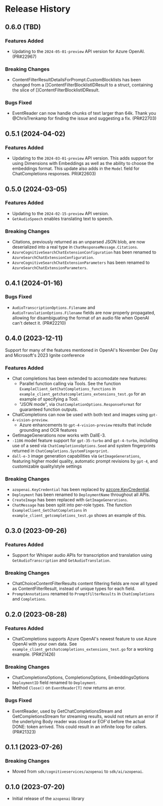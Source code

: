# Release History

## 0.6.0 (TBD)

### Features Added

- Updating to the `2024-05-01-preview` API version for Azure OpenAI. (PR#22967)

### Breaking Changes

- ContentFilterResultDetailsForPrompt.CustomBlocklists has been changed from a []ContentFilterBlocklistIDResult to a struct, 
  containing the slice of []ContentFilterBlocklistIDResult.

### Bugs Fixed

- EventReader can now handle chunks of text larger than 64k. Thank you @ChrisTrenkamp for finding the issue and suggesting a fix. (PR#22703)

## 0.5.1 (2024-04-02)

### Features Added

- Updating to the `2024-03-01-preview` API version. This adds support for using Dimensions with Embeddings as well as the ability to choose the embeddings format. 
  This update also adds in the `Model` field for ChatCompletions responses. PR(#22603)

## 0.5.0 (2024-03-05)

### Features Added

- Updating to the `2024-02-15-preview` API version.
- `GetAudioSpeech` enables translating text to speech.

### Breaking Changes

- Citations, previously returned as an unparsed JSON blob, are now deserialized into a real type in `ChatResponseMessage.Citations`.
- `AzureCognitiveSearchChatExtensionConfiguration` has been renamed to `AzureSearchChatExtensionConfiguration`.
- `AzureCognitiveSearchChatExtensionParameters` has been renamed to `AzureSearchChatExtensionParameters`.

## 0.4.1 (2024-01-16)

### Bugs Fixed

- `AudioTranscriptionOptions.Filename` and `AudioTranslationOptions.Filename` fields are now properly propagated, allowing 
  for disambiguating the format of an audio file when OpenAI can't detect it. (PR#22210) 

## 0.4.0 (2023-12-11)

Support for many of the features mentioned in OpenAI's November Dev Day and Microsoft's 2023 Ignite conference

### Features Added

- Chat completions has been extended to accomodate new features:
  - Parallel function calling via Tools. See the function `ExampleClient_GetChatCompletions_functions` in `example_client_getchatcompletions_extensions_test.go` for an example of specifying a Tool.
  - "JSON mode", via `ChatCompletionOptions.ResponseFormat` for guaranteed function outputs.
- ChatCompletions can now be used with both text and images using `gpt-4-vision-preview`.
  - Azure enhancements to `gpt-4-vision-preview` results that include grounding and OCR features
- GetImageGenerations now works with DallE-3.
- `-1106` model feature support for `gpt-35-turbo` and `gpt-4-turbo`, including use of a seed via `ChatCompletionsOptions.Seed` and system fingerprints returned in `ChatCompletions.SystemFingerprint`.
- `dall-e-3` image generation capabilities via `GetImageGenerations`, featuring higher model quality, automatic prompt revisions by `gpt-4`, and customizable quality/style settings

### Breaking Changes

- `azopenai.KeyCredential` has been replaced by [azcore.KeyCredential](https://pkg.go.dev/github.com/Azure/azure-sdk-for-go/sdk/azcore#KeyCredential).
- `Deployment` has been renamed to `DeploymentName` throughout all APIs.
- `CreateImage` has been replaced with `GetImageGenerations`.
- `ChatMessage` has been split into per-role types. The function `ExampleClient_GetChatCompletions` in `example_client_getcompletions_test.go` shows an example of this.

## 0.3.0 (2023-09-26)

### Features Added
- Support for Whisper audio APIs for transcription and translation using `GetAudioTranscription` and `GetAudioTranslation`.

### Breaking Changes
- ChatChoiceContentFilterResults content filtering fields are now all typed as ContentFilterResult, instead of unique types for each field.
- `PromptAnnotations` renamed to `PromptFilterResults` in `ChatCompletions` and `Completions`.

## 0.2.0 (2023-08-28)

### Features Added

- ChatCompletions supports Azure OpenAI's newest feature to use Azure OpenAI with your own data. See `example_client_getchatcompletions_extensions_test.go`
  for a working example. (PR#21426)

### Breaking Changes

- ChatCompletionsOptions, CompletionsOptions, EmbeddingsOptions `DeploymentID` field renamed to `Deployment`.
- Method `Close()` on `EventReader[T]` now returns an error.

### Bugs Fixed

- EventReader, used by GetChatCompletionsStream and GetCompletionsStream for streaming results, would not return an 
  error if the underlying Body reader was closed or EOF'd before the actual DONE: token arrived. This could result in an
  infinite loop for callers. (PR#21323)

## 0.1.1 (2023-07-26)

### Breaking Changes

- Moved from `sdk/cognitiveservices/azopenai` to `sdk/ai/azopenai`.

## 0.1.0 (2023-07-20)

* Initial release of the `azopenai` library
